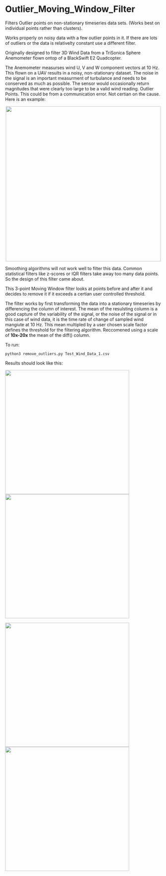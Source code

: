 # Outlier_Moving_Window_Filter
Filters Outlier points on non-stationary timeseries data sets. (Works best on individual points rather than clusters).

Works properly on noisy data with a few outlier points in it. If there are lots of outliers or the data is relativelty constant use a different filter. 

Originally designed to filter 3D Wind Data from a TriSonica Sphere Anemometer flown ontop of a BlackSwift E2 Quadcopter.

The Anemometer measurses wind U, V and W component vectors at 10 Hz. This flown on a UAV results in a noisy, non-stationary dataset. 
The noise in the signal is an important measurment of turbulance and needs to be conserved as much as possible. 
The sensor would occasionally return magnitudes that were clearly too large to be a valid wind reading. Outlier Points. This could be from a communication error. Not certian on the cause. Here is an example: 

<p align="center">
  <img src="https://github.com/user-attachments/assets/68bba358-4580-4734-bad3-4cc4301215c5" width="500" />
</p>


Smoothing algorithms will not work well to filter this data. Common statistical filters like z-scores or IQR filters take away too many data points. So the design of this filter came about. 

This 3-point Moving Window filter looks at points before and after it and decides to remove it if it exceeds a certian user controlled threshold. 

The filter works by first transforming the data into a stationary timeseries by differencing the column of interest. The mean of the resulsting column is a good capture of the variability of the signal, or the noise of the signal or in this case of wind data, it is the time rate of change of sampled wind mangiute at 10 Hz. This mean multipled by a user chosen scale factor defines the threshold for the filtering algorithm.
Reccomened using a scale of **10x-20x** the mean of the diff() column. 

To run: 
```
python3 remove_outliers.py Test_Wind_Data_1.csv

```


Results should look like this: 

<p float="left">
  <img src="https://github.com/user-attachments/assets/42116dc7-683e-402d-bb6e-06b7881be0dd" width="400" />
  <img src="https://github.com/user-attachments/assets/54e06de9-fa45-47ab-8fee-7c46e2b44840" width="400" /> 

</p>

<p float="left">
  <img src="https://github.com/user-attachments/assets/6aa9f33d-633c-4182-ba8b-8483a64c9423" width="400" />
  <img src="https://github.com/user-attachments/assets/a4b650a4-78af-4dcd-92c3-ce801bf2770c" width="400" /> 

</p>
